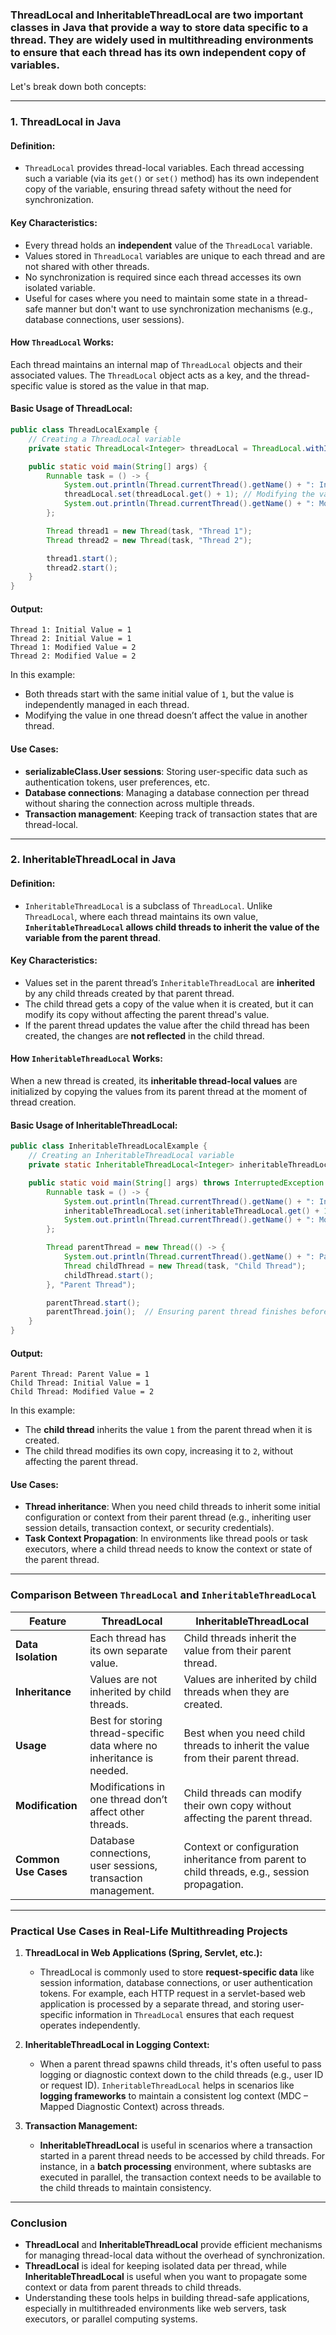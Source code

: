 ### **ThreadLocal** and **InheritableThreadLocal** are two important classes in Java that provide a way to store data specific to a thread. They are widely used in multithreading environments to ensure that each thread has its own independent copy of variables.

Let's break down both concepts:

---

### **1. ThreadLocal in Java**

#### **Definition:**
- `ThreadLocal` provides thread-local variables. Each thread accessing such a variable (via its `get()` or `set()` method) has its own independent copy of the variable, ensuring thread safety without the need for synchronization.

#### **Key Characteristics:**
- Every thread holds an **independent** value of the `ThreadLocal` variable.
- Values stored in `ThreadLocal` variables are unique to each thread and are not shared with other threads.
- No synchronization is required since each thread accesses its own isolated variable.
- Useful for cases where you need to maintain some state in a thread-safe manner but don't want to use synchronization mechanisms (e.g., database connections, user sessions).

#### **How `ThreadLocal` Works:**
Each thread maintains an internal map of `ThreadLocal` objects and their associated values. The `ThreadLocal` object acts as a key, and the thread-specific value is stored as the value in that map.

#### **Basic Usage of ThreadLocal:**
```java
public class ThreadLocalExample {
    // Creating a ThreadLocal variable
    private static ThreadLocal<Integer> threadLocal = ThreadLocal.withInitial(() -> 1);

    public static void main(String[] args) {
        Runnable task = () -> {
            System.out.println(Thread.currentThread().getName() + ": Initial Value = " + threadLocal.get());
            threadLocal.set(threadLocal.get() + 1); // Modifying the value for this thread
            System.out.println(Thread.currentThread().getName() + ": Modified Value = " + threadLocal.get());
        };

        Thread thread1 = new Thread(task, "Thread 1");
        Thread thread2 = new Thread(task, "Thread 2");

        thread1.start();
        thread2.start();
    }
}
```

#### **Output:**
```
Thread 1: Initial Value = 1
Thread 2: Initial Value = 1
Thread 1: Modified Value = 2
Thread 2: Modified Value = 2
```

In this example:
- Both threads start with the same initial value of `1`, but the value is independently managed in each thread.
- Modifying the value in one thread doesn’t affect the value in another thread.

#### **Use Cases:**
- **serializableClass.User sessions**: Storing user-specific data such as authentication tokens, user preferences, etc.
- **Database connections**: Managing a database connection per thread without sharing the connection across multiple threads.
- **Transaction management**: Keeping track of transaction states that are thread-local.

---

### **2. InheritableThreadLocal in Java**

#### **Definition:**
- `InheritableThreadLocal` is a subclass of `ThreadLocal`. Unlike `ThreadLocal`, where each thread maintains its own value, **`InheritableThreadLocal` allows child threads to inherit the value of the variable from the parent thread**.

#### **Key Characteristics:**
- Values set in the parent thread’s `InheritableThreadLocal` are **inherited** by any child threads created by that parent thread.
- The child thread gets a copy of the value when it is created, but it can modify its copy without affecting the parent thread's value.
- If the parent thread updates the value after the child thread has been created, the changes are **not reflected** in the child thread.

#### **How `InheritableThreadLocal` Works:**
When a new thread is created, its **inheritable thread-local values** are initialized by copying the values from its parent thread at the moment of thread creation.

#### **Basic Usage of InheritableThreadLocal:**
```java
public class InheritableThreadLocalExample {
    // Creating an InheritableThreadLocal variable
    private static InheritableThreadLocal<Integer> inheritableThreadLocal = InheritableThreadLocal.withInitial(() -> 1);

    public static void main(String[] args) throws InterruptedException {
        Runnable task = () -> {
            System.out.println(Thread.currentThread().getName() + ": Initial Value = " + inheritableThreadLocal.get());
            inheritableThreadLocal.set(inheritableThreadLocal.get() + 1); // Modifying the value for this thread
            System.out.println(Thread.currentThread().getName() + ": Modified Value = " + inheritableThreadLocal.get());
        };

        Thread parentThread = new Thread(() -> {
            System.out.println(Thread.currentThread().getName() + ": Parent Value = " + inheritableThreadLocal.get());
            Thread childThread = new Thread(task, "Child Thread");
            childThread.start();
        }, "Parent Thread");

        parentThread.start();
        parentThread.join();  // Ensuring parent thread finishes before main thread exits
    }
}
```

#### **Output:**
```
Parent Thread: Parent Value = 1
Child Thread: Initial Value = 1
Child Thread: Modified Value = 2
```

In this example:
- The **child thread** inherits the value `1` from the parent thread when it is created.
- The child thread modifies its own copy, increasing it to `2`, without affecting the parent thread.

#### **Use Cases:**
- **Thread inheritance**: When you need child threads to inherit some initial configuration or context from their parent thread (e.g., inheriting user session details, transaction context, or security credentials).
- **Task Context Propagation**: In environments like thread pools or task executors, where a child thread needs to know the context or state of the parent thread.

---

### **Comparison Between `ThreadLocal` and `InheritableThreadLocal`**

| Feature | **ThreadLocal** | **InheritableThreadLocal** |
|---------|----------------|---------------------------|
| **Data Isolation** | Each thread has its own separate value. | Child threads inherit the value from their parent thread. |
| **Inheritance** | Values are not inherited by child threads. | Values are inherited by child threads when they are created. |
| **Usage** | Best for storing thread-specific data where no inheritance is needed. | Best when you need child threads to inherit the value from their parent thread. |
| **Modification** | Modifications in one thread don’t affect other threads. | Child threads can modify their own copy without affecting the parent thread. |
| **Common Use Cases** | Database connections, user sessions, transaction management. | Context or configuration inheritance from parent to child threads, e.g., session propagation. |

---

### **Practical Use Cases in Real-Life Multithreading Projects**

1. **ThreadLocal in Web Applications (Spring, Servlet, etc.):**
   - ThreadLocal is commonly used to store **request-specific data** like session information, database connections, or user authentication tokens. For example, each HTTP request in a servlet-based web application is processed by a separate thread, and storing user-specific information in `ThreadLocal` ensures that each request operates independently.

2. **InheritableThreadLocal in Logging Context:**
   - When a parent thread spawns child threads, it's often useful to pass logging or diagnostic context down to the child threads (e.g., user ID or request ID). `InheritableThreadLocal` helps in scenarios like **logging frameworks** to maintain a consistent log context (MDC – Mapped Diagnostic Context) across threads.

3. **Transaction Management:**
   - **InheritableThreadLocal** is useful in scenarios where a transaction started in a parent thread needs to be accessed by child threads. For instance, in a **batch processing** environment, where subtasks are executed in parallel, the transaction context needs to be available to the child threads to maintain consistency.

---

### **Conclusion**

- **ThreadLocal** and **InheritableThreadLocal** provide efficient mechanisms for managing thread-local data without the overhead of synchronization.
- **ThreadLocal** is ideal for keeping isolated data per thread, while **InheritableThreadLocal** is useful when you want to propagate some context or data from parent threads to child threads.
- Understanding these tools helps in building thread-safe applications, especially in multithreaded environments like web servers, task executors, or parallel computing systems.